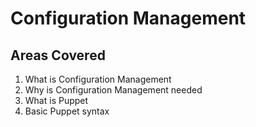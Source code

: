 # Configuration Management
## Areas Covered
1. What is Configuration Management
2. Why is Configuration Management needed
3. What is Puppet
4. Basic Puppet syntax